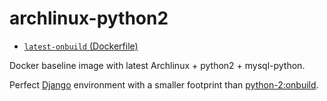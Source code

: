 # archlinux-python2

* [`latest-onbuild` (Dockerfile)](https://github.com/phedoreanu/archlinux-python2/blob/master/Dockerfile)

Docker baseline image with latest Archlinux + python2 + mysql-python.

Perfect [Django](https://docs.djangoproject.com/en/1.8/intro/tutorial01/) environment with a smaller footprint than [python-2:onbuild](https://registry.hub.docker.com/u/library/python/).
